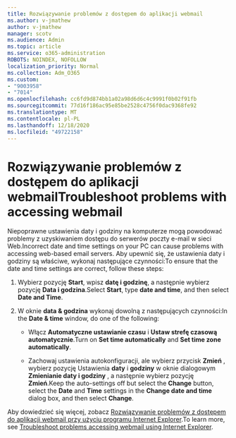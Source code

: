 ```yaml
---
title: Rozwiązywanie problemów z dostępem do aplikacji webmail
ms.author: v-jmathew
author: v-jmathew
manager: scotv
ms.audience: Admin
ms.topic: article
ms.service: o365-administration
ROBOTS: NOINDEX, NOFOLLOW
localization_priority: Normal
ms.collection: Adm_O365
ms.custom:
- "9003958"
- "7014"
ms.openlocfilehash: cc6fd9d874bb1a02a98d6d6c4c9991f0b02f91fb
ms.sourcegitcommit: 77d16f186ac95e85be2528c4756f0dac9368fe92
ms.translationtype: MT
ms.contentlocale: pl-PL
ms.lasthandoff: 12/18/2020
ms.locfileid: "49722158"
---
```

# <a name="troubleshoot-problems-with-accessing-webmail"></a><span data-ttu-id="c3a95-102">Rozwiązywanie problemów z dostępem do aplikacji webmail</span><span class="sxs-lookup"><span data-stu-id="c3a95-102">Troubleshoot problems with accessing webmail</span></span>

<span data-ttu-id="c3a95-103">Niepoprawne ustawienia daty i godziny na komputerze mogą powodować problemy z uzyskiwaniem dostępu do serwerów poczty e-mail w sieci Web.</span><span class="sxs-lookup"><span data-stu-id="c3a95-103">Incorrect date and time settings on your PC can cause problems with accessing web-based email servers.</span></span> <span data-ttu-id="c3a95-104">Aby upewnić się, że ustawienia daty i godziny są właściwe, wykonaj następujące czynności:</span><span class="sxs-lookup"><span data-stu-id="c3a95-104">To ensure that the date and time settings are correct, follow these steps:</span></span>

1. <span data-ttu-id="c3a95-105">Wybierz pozycję **Start**, wpisz **datę i godzinę**, a następnie wybierz pozycję **Data i godzina**.</span><span class="sxs-lookup"><span data-stu-id="c3a95-105">Select **Start**, type **date and time**, and then select **Date and Time**.</span></span>
2. <span data-ttu-id="c3a95-106">W oknie **data & godzina** wykonaj dowolną z następujących czynności:</span><span class="sxs-lookup"><span data-stu-id="c3a95-106">In the **Date & time** window, do one of the following:</span></span>

    - <span data-ttu-id="c3a95-107">Włącz **Automatyczne ustawianie czasu** i **Ustaw strefę czasową automatycznie**.</span><span class="sxs-lookup"><span data-stu-id="c3a95-107">Turn on **Set time automatically** and **Set time zone automatically**.</span></span>

    - <span data-ttu-id="c3a95-108">Zachowaj ustawienia autokonfiguracji, ale wybierz przycisk **Zmień** , wybierz pozycję Ustawienia **daty** i **godziny** w oknie dialogowym **Zmienianie daty i godziny** , a następnie wybierz pozycję **Zmień**.</span><span class="sxs-lookup"><span data-stu-id="c3a95-108">Keep the auto-settings off but select the **Change** button, select the **Date** and **Time** settings in the **Change date and time** dialog box, and then select **Change**.</span></span>

<span data-ttu-id="c3a95-109">Aby dowiedzieć się więcej, zobacz [Rozwiązywanie problemów z dostępem do aplikacji webmail przy użyciu programu Internet Explorer](https://go.microsoft.com/fwlink/?linkid=2139414).</span><span class="sxs-lookup"><span data-stu-id="c3a95-109">To learn more, see [Troubleshoot problems accessing webmail using Internet Explorer](https://go.microsoft.com/fwlink/?linkid=2139414).</span></span>
